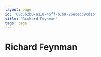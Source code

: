 ```yaml
---
layout: page
id: '60c5b2b0-a118-45ff-b2b8-26eced39cd1b'
title: 'Richard Feynman'
tags: page
---
```

  
# Richard Feynman

<div class="space-y-2">

</div>
